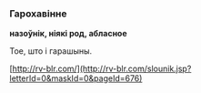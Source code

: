 ### Гарохавінне
**назоўнік, ніякі род, абласное**

Тое, што і гарашыны.

<a rel="author">[http://rv-blr.com/](http://rv-blr.com/slounik.jsp?letterId=0&maskId=0&pageId=676)</a>
